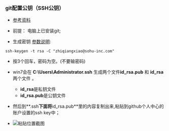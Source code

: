 ### git配置公钥（SSH公钥）
* [参考资料](http://git-scm.com/book/zh/ch4-3.html)

* 前提： 电脑上已安装git; 

* 生成密钥 [参数说明](http://killer-jok.iteye.com/blog/1853451 ):
```
ssh-keygen -t rsa -C "zhiqiangxiao@sohu-inc.com"

```

* 按3个回车，密码为空。(不要输密码)

* win7会在 **C:\Users\Administrator\.ssh** 生成两个文件**id_rsa.pub** 和 **id_rsa**两个文件 。
	* **id_rsa**是私钥文件 
	* **id_rsa.pub**是公钥文件

* 然后到**.ssh**下面将**id_rsa.pub**里的内容复制出来,粘贴到github个人中心的账户设置的ssh key中；

* ![粘贴位置截图](https://github.com/wteam-xq/testGit/blob/master/learn_log/log_img/git_ssh_s1.png)
